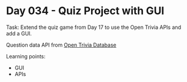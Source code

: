 # Day 034 - Quiz Project with GUI

Task: Extend the quiz game from Day 17 to use the Open Trivia APIs and add a GUI.

Question data API from [Open Trivia Database](https://opentdb.com/)

Learning points:
- GUI
- APIs